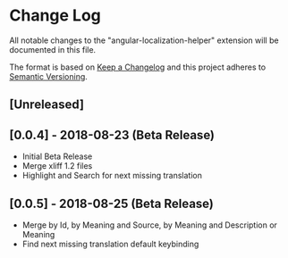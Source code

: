 # Change Log

All notable changes to the "angular-localization-helper" extension will be documented in this file.

The format is based on [Keep a Changelog](http://keepachangelog.com/en/1.0.0/)
and this project adheres to [Semantic Versioning](http://semver.org/spec/v2.0.0.html).

## [Unreleased]

## [0.0.4] - 2018-08-23 (Beta Release)

* Initial Beta Release
* Merge xliff 1.2 files
* Highlight and Search for next missing translation

## [0.0.5] - 2018-08-25 (Beta Release)

* Merge by Id, by Meaning and Source, by Meaning and Description or Meaning
* Find next missing translation default keybinding
